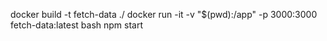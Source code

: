 docker build -t fetch-data ./ 
docker run -it -v "$(pwd):/app" -p 3000:3000 fetch-data:latest bash 
npm start
